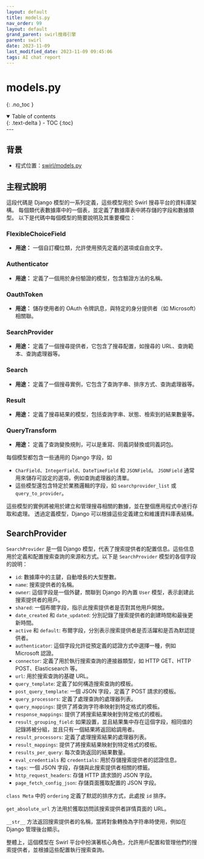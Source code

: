 ```yaml
---
layout: default
title: models.py
nav_order: 99
layout: default
grand_parent: swirl搜尋引擎
parent: swirl
date: 2023-11-09
last_modified_date: 2023-11-09 09:45:06
tags: AI chat report
---
```



# models.py


{: .no_toc }

<details open markdown="block">
  <summary>
    Table of contents
  </summary>
  {: .text-delta }
- TOC
{:toc}
</details>
---

## 背景

- 程式位置：[swirl/models.py](./models.py)

## 主程式說明

這段代碼是 Django 模型的一系列定義，這些模型用於 Swirl 搜尋平台的資料庫架構。 每個類代表數據庫中的一個表，並定義了數據庫表中將存儲的字段和數據類型。 以下是代碼中每個模型的簡要說明及其重要欄位：

### FlexibleChoiceField
- **用途：** 一個自訂欄位類，允許使用預先定義的選項或自由文字。

### Authenticator
- **用途：** 定義了一個用於身份驗證的模型，包含驗證方法的名稱。

### OauthToken
- **用途：** 儲存使用者的 OAuth 令牌訊息，與特定的身分提供者（如 Microsoft）相關聯。

### SearchProvider
- **用途：** 定義了一個搜尋提供者，它包含了搜尋配置，如搜尋的 URL、查詢範本、查詢處理器等。

### Search
- **用途：** 定義了一個搜尋實例，它包含了查詢字串、排序方式、查詢處理器等。

### Result
- **用途：** 定義了搜尋結果的模型，包括查詢字串、狀態、檢索到的結果數量等。

### QueryTransform

- **用途：** 定義了查詢變換規則，可以是重寫、同義詞替換或同義詞包。

每個模型都包含一些通用的 Django 字段，如
- `CharField`、`IntegerField`、`DateTimeField` 和 `JSONField`。 `JSONField` 通常用來儲存可設定的選項，例如查詢處理器的清單。
- 這些模型還包含特定於業務邏輯的字段，如 `searchprovider_list` 或 `query_to_provider`。

這些模型的實例將被用於建立和管理搜尋相關的數據，並在整個應用程式中進行存取和處理。 透過定義模型，Django 可以根據這些定義建立和維護資料庫表結構。

## SearchProvider

`SearchProvider` 是一個 Django 模型，代表了搜索提供者的配置信息。這些信息用於定義和配置搜索查詢的來源和方式。以下是 `SearchProvider` 模型的各個字段的說明：

- `id`: 數據庫中的主鍵，自動增長的大型整數。
- `name`: 搜索提供者的名稱。
- `owner`: 這個字段是一個外鍵，關聯到 Django 的內置 `User` 模型，表示創建此搜索提供者的用戶。
- `shared`: 一個布爾字段，指示此搜索提供者是否對其他用戶開放。
- `date_created` 和 `date_updated`: 分別記錄了搜索提供者的創建時間和最後更新時間。
- `active` 和 `default`: 布爾字段，分別表示搜索提供者是否活躍和是否為默認提供者。
- `authenticator`: 這個字段允許從預定義的認證方式中選擇一種，例如 Microsoft 認證。
- `connector`: 定義了用於執行搜索查詢的連接器類型，如 HTTP GET、HTTP POST、Elasticsearch 等。
- `url`: 用於搜索查詢的基礎 URL。
- `query_template`: 定義了如何構造搜索查詢的模板。
- `post_query_template`: 一個 JSON 字段，定義了 POST 請求的模板。
- `query_processors`: 定義了處理查詢的處理器列表。
- `query_mappings`: 提供了將查詢字符串映射到特定格式的模板。
- `response_mappings`: 提供了將搜索結果映射到特定格式的模板。
- `result_grouping_field`: 如果設置，並且結果集中存在這個字段，相同值的記錄將被分組，並且只有一個結果將返回給調用者。
- `result_processors`: 定義了處理搜索結果的處理器列表。
- `result_mappings`: 提供了將搜索結果映射到特定格式的模板。
- `results_per_query`: 每次查詢返回的結果數量。
- `eval_credentials` 和 `credentials`: 用於存儲搜索提供者的認證信息。
- `tags`: 一個 JSON 字段，存儲與此搜索提供者相關的標籤。
- `http_request_headers`: 存儲 HTTP 請求頭的 JSON 字段。
- `page_fetch_config_json`: 存儲頁面獲取配置的 JSON 字段。

`class Meta` 中的 `ordering` 定義了默認的排序方式，此處按 `id` 排序。

`get_absolute_url` 方法用於獲取訪問該搜索提供者詳情頁面的 URL。

`__str__` 方法返回搜索提供者的名稱，當將對象轉換為字符串時使用，例如在 Django 管理後台顯示。

整體上，這個模型在 Swirl 平台中扮演著核心角色，允許用戶配置和管理他們的搜索提供者，並根據這些配置執行搜索查詢。